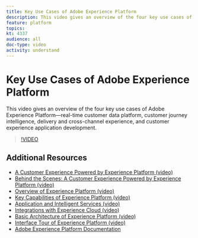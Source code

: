 ```yaml
---
title: Key Use Cases of Adobe Experience Platform
description: This video gives an overview of the four key use cases of Adobe Experience Platform&mdash;real-time customer data platform, customer journey intelligence, delivery and cross-channel experience, and customer experience application development.
feature: platform
topics:
kt: 4337
audience: all
doc-type: video
activity: understand
---
```


# Key Use Cases of Adobe Experience Platform

This video gives an overview of the four key use cases of Adobe Experience Platform&mdash;real-time customer data platform, customer journey intelligence, delivery and cross-channel experience, and customer experience application development.

>[!VIDEO](https://video.tv.adobe.com/v/32806?quality=12&learn=on)

## Additional Resources


* [A Customer Experience Powered by Experience Platform (video)](a-customer-experience-powered-by-experience-platform.md)
* [Behind the Scenes: A Customer Experience Powered by Experience Platform (video)](behind-the-scenes-a-customer-experience-powered-by-experience-platform.md)
* [Overview of Experience Platform (video)](overview.md)
* [Key Capabilities of Experience Platform (video)](key-capabilities.md)
* [Application and Intelligent Services (video)](application-and-intelligent-services.md)
* [Integrations with Experience Cloud (video)](integrations-with-experience-cloud.md)
* [Basic Architecture of Experience Platform (video)](basic-architecture.md)
* [Interface Tour of Experience Platform (video)](interface-tour.md)
* [Adobe Experience Platform Documentation](https://docs.adobe.com/content/help/en/experience-platform/landing/home.html)